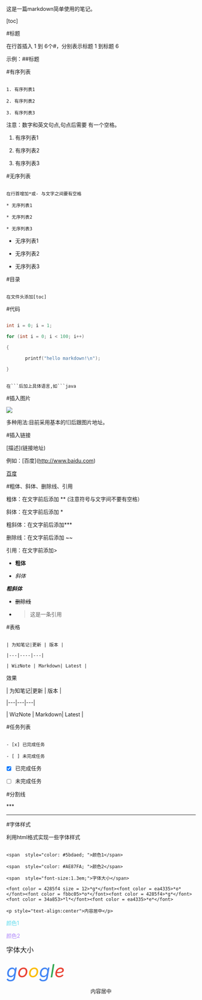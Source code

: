 这是一篇markdown简单使用的笔记。

[toc]

#标题



在行首插入 1 到 6个#，分别表示标题 1 到标题 6

示例：\##标题




#有序列表

```

1. 有序列表1

2. 有序列表2

3. 有序列表3

```

注意：数字和英文句点,句点后需要 有一个空格。

1. 有序列表1

1. 有序列表2

1. 有序列表3

#无序列表

```

在行首增加*或- 与文字之间要有空格

* 无序列表1

* 无序列表2

* 无序列表3

```

* 无序列表1

* 无序列表2

* 无序列表3

#目录

```

在文件头添加[toc]

```

#代码

```C++

int i = 0; i = 1; 

for (int i = 0; i < 100; i++)

{

       printf("hello markdown!\n");

}

```

```

在```后加上具体语言,如```java

```

#插入图片

![](http://cdn.wiz.cn/wp-content/uploads/2015/06/wiz_logo.png)

多种用法:目前采用基本的![]后跟图片地址。

#插入链接

\[描述](链接地址) 

例如：\[百度](http://www.baidu.com) 

[百度](http://www.baidu.com)

#粗体、斜体、删除线、引用

粗体：在文字前后添加 ** (注意符号与文字间不要有空格） 

斜体：在文字前后添加 * 

粗斜体：在文字前后添加***

删除线：在文字前后添加 ~~

引用：在文字前添加>

* **粗体**

* *斜体*

***粗斜体***

* ~~删除线~~

* >这是一条引用

#表格

```

| 为知笔记|更新 | 版本 |

|---|----|---|

| WizNote | Markdown| Latest |

```

效果

| 为知笔记|更新 | 版本 |

|---|---|---|

| WizNote | Markdown| Latest |

#任务列表

```

- [x] 已完成任务

- [ ] 未完成任务

```

- [x] 已完成任务

- [ ] 未完成任务

#分割线

\***

***

#字体样式

利用html格式实现一些字体样式

```

<span  style="color: #5bdaed; ">颜色1</span>

<span  style="color: #AE87FA; ">颜色2</span> 

<span  style="font-size:1.3em;">字体大小</span>

<font color = 4285f4 size = 12>*g*</font><font color = ea4335>*o*</font><font color = fbbc05>*o*</font><font color = 4285f4>*g*</font><font color = 34a853>*l*</font><font color = ea4335>*e*</font>

<p style="text-align:center">内容居中</p>

```

<span  style="color: #5bdaed; ">颜色1</span>

<span  style="color: #AE87FA; ">颜色2</span> 

<span  style="font-size:1.3em;">字体大小</span>

<font color = 4285f4 size = 12>*g*</font><font color = ea4335 size = 12>*o*</font><font color = fbbc05 size = 12>*o*</font><font color = 4285f4 size = 12>*g*</font><font color = 34a853 size = 12>*l*</font><font color = ea4335 size = 12>*e*</font>

<p style="text-align:center">内容居中</p>

